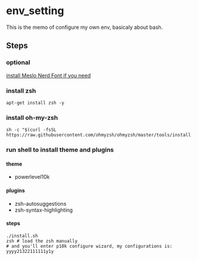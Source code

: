 # env_setting

This is the memo of configure my own env, basicaly about bash.

## Steps

### optional

[install Meslo Nerd Font if you need](https://github.com/romkatv/powerlevel10k-media/raw/master/MesloLGS%20NF%20Regular.ttf)

### install zsh

```shell
apt-get install zsh -y
```

### install oh-my-zsh

```shell
sh -c "$(curl -fsSL https://raw.githubusercontent.com/ohmyzsh/ohmyzsh/master/tools/install.sh)"
```

### run shell to install theme and plugins

#### theme

- powerlevel10k

#### plugins

- zsh-autosuggestions
- zsh-syntax-highlighting

#### steps

```shell
./install.sh
zsh # load the zsh manually
# and you'll enter p10k configure wizard, my configurations is: yyyy21322111111y1y
```
